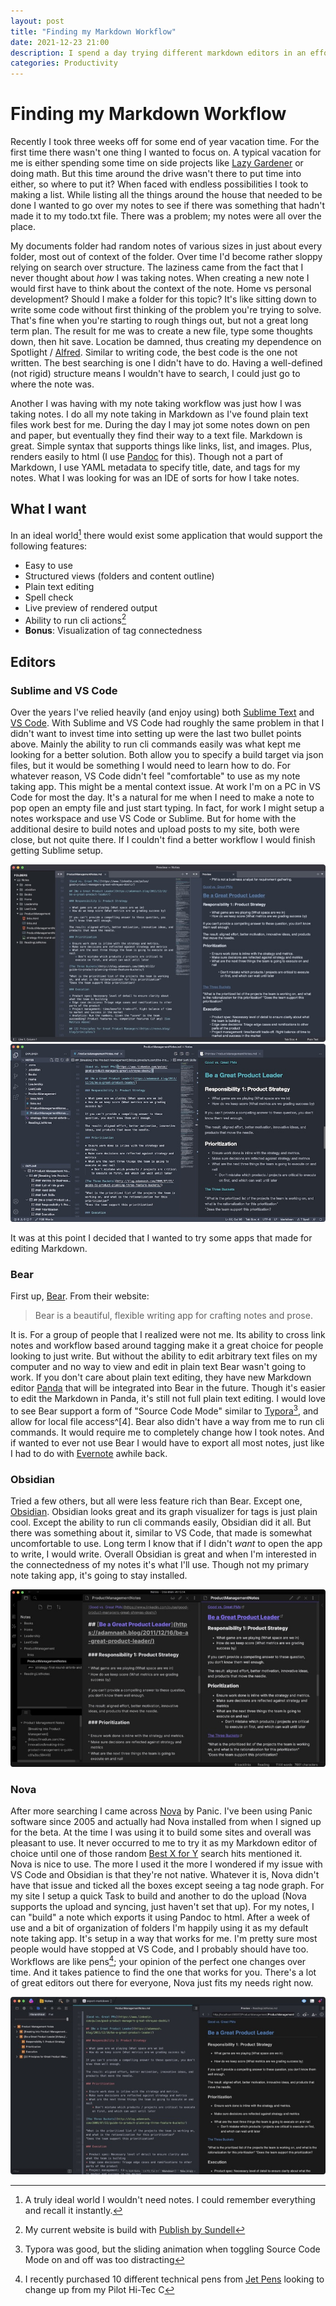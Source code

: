 ```yaml
---
layout: post
title: "Finding my Markdown Workflow"
date: 2021-12-23 21:00
description: I spend a day trying different markdown editors in an effort to find a workflow I enjoy.
categories: Productivity   
---
```


# Finding my Markdown Workflow

Recently I took three weeks off for some end of year vacation time. For the first time there wasn't one thing I wanted to focus on. A typical vacation for me is either spending some time on side projects like [Lazy Gardener](https://lazygardener.app) or doing math. But this time around the drive wasn't there to put time into either, so where to put it? When faced with endless possibilities I took to making a list. While listing all the things around the house that needed to be done I wanted to go over my notes to see if there was something that hadn't made it to my todo.txt file. There was a problem; my notes were all over the place. 

My documents folder had random notes of various sizes in just about every folder, most out of context of the folder. Over time I'd become rather sloppy relying on search over structure. The laziness came from the fact that I never thought about *how* I was taking notes. When creating a new note I would first have to think about the context of the note. Home vs personal development? Should I make a folder for this topic? It's like sitting down to write some code without first thinking of the problem you're trying to solve. That's fine when you're starting to rough things out, but not a great long term plan. The result for me was to create a new file, type some thoughts down, then hit save. Location be damned, thus creating my dependence on Spotlight / [Alfred](https://www.alfredapp.com). Similar to writing code, the best code is the one not written. The best searching is one I didn't have to do. Having a well-defined (not rigid) structure means I wouldn't have to search, I could just go to where the note was. 

Another I was having with my note taking workflow was just how I was taking notes. I do all my note taking in Markdown as I've found plain text files work best for me. During the day I may jot some notes down on pen and paper, but eventually they find their way to a text file. Markdown is great. Simple syntax that supports things like links, list, and images. Plus, renders easily to html (I use [Pandoc](https://pandoc.org) for this). Though not a part of Markdown, I use YAML metadata to specify title, date, and tags for my notes. What I was looking for was an IDE of sorts for how I take notes. 

## What I want

In an ideal world[^1] there would exist some application that would support the following features:

* Easy to use
* Structured views (folders and content outline)
* Plain text editing
* Spell check
* Live preview of rendered output
* Ability to run cli actions[^2]
* **Bonus**: Visualization of tag connectedness

## Editors 

### Sublime and VS Code 

Over the years I've relied heavily (and enjoy using) both [Sublime Text](https://www.sublimetext.com) and [VS Code](https://code.visualstudio.com). With Sublime and VS Code had roughly the same problem in that I didn't want to invest time into setting up were the last two bullet points above. Mainly the ability to run cli commands easily was what kept me looking for a better solution. Both allow you to specify a build target via json files, but it would be something I would need to learn how to do. For whatever reason, VS Code didn't feel "comfortable" to use as my note taking app. This might be a mental context issue. At work I'm on a PC in VS Code for most the day. It's a natural for me when I need to make a note to pop open an empty file and just start typing. In fact, for work I might setup a notes workspace and use VS Code or Sublime. But for home with the additional desire to build notes and upload posts to my site, both were close, but not quite there. If I couldn't find a better workflow I would finish getting Sublime setup. 

[![Sublime](/assets/images/finding-my-markdown-workflow/sublime-article.jpg)](/assets/images/finding-my-markdown-workflow/sublime.png)
[![VS Code](/assets/images/finding-my-markdown-workflow/vscode-article.jpg)](/assets/images/finding-my-markdown-workflow/vscode.png)

It was at this point I decided that I wanted to try some apps that made for editing Markdown. 

### Bear 

First up, [Bear](https://bear.app). From their website:

> Bear is a beautiful, flexible writing app for crafting notes and prose.

It is. For a group of people that I realized were not me. Its ability to cross link notes and workflow based around tagging make it a great choice for people looking to just write. But without the ability to edit arbitrary text files on my computer and no way to view and edit in plain text Bear wasn't going to work. If you don't care about plain text editing, they have new Markdown editor [Panda](https://bear.app/panda/) that will be integrated into Bear in the future. Though it's easier to edit the Markdown in Panda, it's still not full plain text editing. I would love to see Bear support a form of "Source Code Mode" similar to [Typora](https://typora.io)[^3], and allow for local file access^[4]. Bear also didn't have a way from me to run cli commands. It would require me to completely change how I took notes. And if wanted to ever not use Bear I would have to export all most notes, just like I had to do with [Evernote](https://evernote.com) awhile back. 
  
### Obsidian 

Tried a few others, but all were less feature rich than Bear. Except one, [Obsidian](https://obsidian.md). Obsidian looks great and its graph visualizer for tags is just plain cool. Except the ability to run cli commands easily, Obsidian did it all. But there was something about it, similar to VS Code, that made is somewhat uncomfortable to use. Long term I know that if I didn't *want* to open the app to write, I would write. Overall Obsidian is great and when I'm interested in the connectedness of my notes it's what I'll use. Though not my primary note taking app, it's going to stay installed.

[![Obsidian](/assets/images/finding-my-markdown-workflow/obsidian-article.jpg)](/assets/images/finding-my-markdown-workflow/obsidian.png)

### Nova 

After more searching I came across [Nova](https://nova.app) by Panic. I've been using Panic software since 2005 and actually had Nova installed from when I signed up for the beta. At the time I was using it to build some sites and overall was pleasant to use. It never occurred to me to try it as my Markdown editor of choice until one of those random [Best X for Y](https://www.sitepoint.com/the-best-markdown-editors-for-mac/) search hits mentioned it. Nova is nice to use. The more I used it the more I wondered if my issue with VS Code and Obsidian is that they're not native.  Whatever it is, Nova didn't have that issue and ticked all the boxes except seeing a tag node graph. For my site I setup a quick Task to build and another to do the upload (Nova supports the upload and syncing, just haven't set that up). For my notes, I can "build" a note which exports it using Pandoc to html. After a week of use and a bit of organization of folders I'm happily using it as my default note taking app. It's setup in a way that works for me. I'm pretty sure most people would have stopped at VS Code, and I probably should have too. Workflows are like pens[^5]; your opinion of the perfect one changes over time. And it takes patience to find the one that works for you. There's a lot of great editors out there for everyone, Nova just fits my needs right now.  

[![Nova](/assets/images/finding-my-markdown-workflow/nova-article.jpg)](/assets/images/finding-my-markdown-workflow/nova.png)

[^1]: A truly ideal world I wouldn't need notes. I could remember everything and recall it instantly. 
[^2]: My current website is build with [Publish by Sundell](https://github.com/johnsundell/publish)
[^3]: Typora was good, but the sliding animation when toggling Source Code Mode on and off was too distracting
[^4]: Importing doesn't count
[^5]: I recently purchased 10 different technical pens from [Jet Pens](https://www.jetpens.com) looking to change up from my Pilot Hi-Tec C